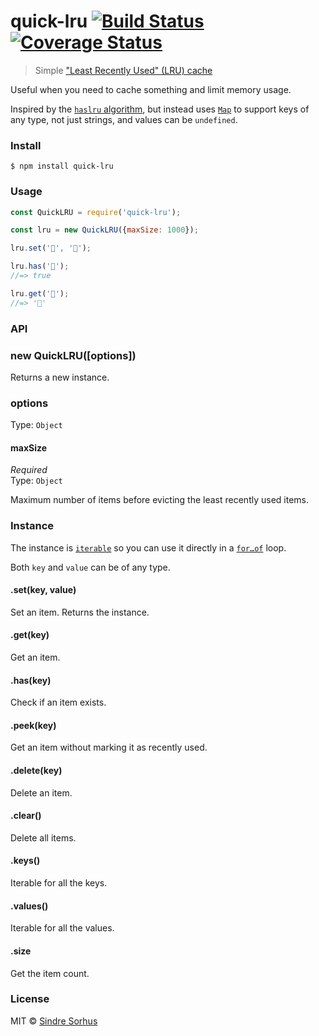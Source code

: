 # quick-lru [![Build Status](https://travis-ci.org/sindresorhus/quick-lru.svg?branch=master)](https://travis-ci.org/sindresorhus/quick-lru) [![Coverage Status](https://coveralls.io/repos/github/sindresorhus/quick-lru/badge.svg?branch=master)](https://coveralls.io/github/sindresorhus/quick-lru?branch=master)

> Simple ["Least Recently Used" (LRU) cache](https://en.m.wikipedia.org/wiki/Cache_replacement_policies#Least_Recently_Used_.28LRU.29)

Useful when you need to cache something and limit memory usage.

Inspired by the [`haslru` algorithm](https://github.com/dominictarr/hashlru#algorithm), but instead uses [`Map`](https://developer.mozilla.org/en/docs/Web/JavaScript/Reference/Global_Objects/Map) to support keys of any type, not just strings, and values can be `undefined`.


###  Install

```
$ npm install quick-lru
```


###  Usage

```js
const QuickLRU = require('quick-lru');

const lru = new QuickLRU({maxSize: 1000});

lru.set('🦄', '🌈');

lru.has('🦄');
//=> true

lru.get('🦄');
//=> '🌈'
```


###  API

### new QuickLRU([options])

Returns a new instance.

### options

Type: `Object`

#### maxSize

*Required*<br>
Type: `Object`

Maximum number of items before evicting the least recently used items.

### Instance

The instance is [`iterable`](https://developer.mozilla.org/en/docs/Web/JavaScript/Reference/Iteration_protocols) so you can use it directly in a [`for…of`](https://developer.mozilla.org/en/docs/Web/JavaScript/Reference/Statements/for...of) loop.

Both `key` and `value` can be of any type.

#### .set(key, value)

Set an item. Returns the instance.

#### .get(key)

Get an item.

#### .has(key)

Check if an item exists.

#### .peek(key)

Get an item without marking it as recently used.

#### .delete(key)

Delete an item.

#### .clear()

Delete all items.

#### .keys()

Iterable for all the keys.

#### .values()

Iterable for all the values.

#### .size

Get the item count.


###  License

MIT © [Sindre Sorhus](https://sindresorhus.com)
